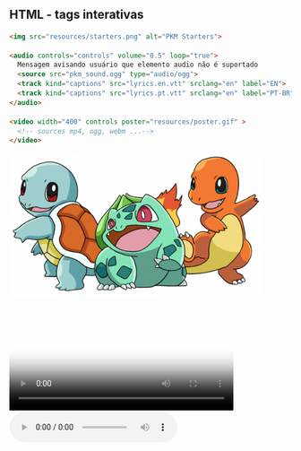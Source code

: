##  HTML - tags interativas


```html
<img src="resources/starters.png" alt="PKM Starters">

<audio controls="controls" volume="0.5" loop="true">
  Mensagem avisando usuário que elemento audio não é suportado
  <source src="pkm_sound.ogg" type="audio/ogg">
  <track kind="captions" src="lyrics.en.vtt" srclang="en" label="EN">
  <track kind="captions" src="lyrics.pt.vtt" srclang="en" label="PT-BR">
</audio>

<video width="400" controls poster="resources/poster.gif" >
  <!-- sources mp4, ogg, webm ...-->
</video>

```

<div class="row">
  <div class="col-6">
    <img src="resources/starters.png" alt="PKM Starters" width="450">
  </div>
  <div class="col-6">
    <video width="400" controls poster="https://archive.org/download/WebmVp8Vorbis/webmvp8.gif" >
      <source src="https://archive.org/download/WebmVp8Vorbis/webmvp8_512kb.mp4" type="video/mp4">
      <source src="https://archive.org/download/WebmVp8Vorbis/webmvp8.ogv" type="video/ogg">
      <source src="https://archive.org/download/WebmVp8Vorbis/webmvp8.webm" type="video/webm">
      Your browser doesn't support HTML5 video tag.
    </video>
  </div>
</div>

<div class="row">
  <audio controls="controls" volume="0.5" loop="true">
    Mensagem avisando usuário que elemento audio não é suportado
    <source src="resources/pkm_sound.ogg" type="audio/ogg">
  </audio>
</div>

